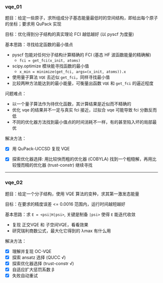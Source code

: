### vqe_01

题目：给定一些原子，求所组成分子基态能量最低时的空间结构，即给出每个原子的坐标；要求用 QuPack 实现

目标：优化得到分子结构的真实理论 FCI 越低越好 (以 pyscf 为度量)

基本思路：寻找给定函数的最小值点

- pyscf 包能对任何分子结构计算精确的 FCI (基态 HF 波函数能量的精确解)
  - `fci = get_fci(x_init, atoms)`
- scipy.optimize 模块能寻找函数的最小值
  - `x_min = minimize(get_fci, args=(x_init, atoms)).x`
- 使用量子算法 `VQE` 去近似 `get_fci`，同样寻找最小值
- 比较两种方法能达到的最小能量，可衡量出函数 `VQE` 和 `get_fci` 的逼近程度

问题难点：

- 以一个量子算法作为待优化函数，其计算结果是近似而不精确的
- 优化 vqe 的结果并不一定与真实 fci 接近，过拟合 vqe 可能导致 fci 分数反而低
- 不同的优化器方法找到最小值点的时间消耗不一样，有的甚至陷入坏的局部最优

解决方法：

- [x] 用 QuPack-UCCSD 复现 VQE
- [x] 探索优化器选择: 用比较快而粗的优化器 (COBYLA) 找到一个粗糙解，再用比较慢而精的优化器 (trust-constr) 继续寻找


----


### vqe_02

题目：给定一个分子结构，使用 VQE 算法的变种，求其第一激发态能量

目标：在要求的精度误差 <= 0.0016 范围内，运行时间越短越好

基本思路：求 `E = <psi|H|psi>`, 关键是制备 `|psi>` 使得 `E` 能迭代收敛

- 复现 正交VQE 和 子空间VQE，看看效果
- 研究瑞利商数公式，最大化它得到的 λmax 有什么用

解决方法：

- [x] 理解并复现 OC-VQE
- [x] 探索 ansatz 选择 (QUCC √)
- [x] 探索优化器选择 (trust-constr √)
- [x] 自适应扩大惩罚系数 β
- [x] 失败自动重试
